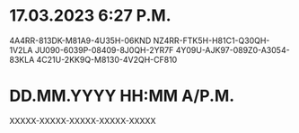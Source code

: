 # 17.03.2023 6:27 P.M.
4A4RR-813DK-M81A9-4U35H-06KND
NZ4RR-FTK5H-H81C1-Q30QH-1V2LA
JU090-6039P-08409-8J0QH-2YR7F
4Y09U-AJK97-089Z0-A3054-83KLA
4C21U-2KK9Q-M8130-4V2QH-CF810

# DD.MM.YYYY HH:MM A/P.M.
XXXXX-XXXXX-XXXXX-XXXXX-XXXXX
